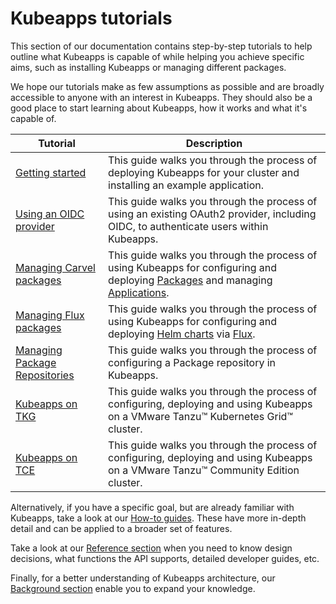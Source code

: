 # Kubeapps tutorials

This section of our documentation contains step-by-step tutorials to help outline what Kubeapps is capable of while helping you achieve specific aims, such as installing Kubeapps or managing different packages.

We hope our tutorials make as few assumptions as possible and are broadly accessible to anyone with an interest in Kubeapps. They should also be a good place to start learning about Kubeapps, how it works and what it's capable of.

| Tutorial                                                            | Description                                                                                                                                                                                                                                    |
| ------------------------------------------------------------------- | ---------------------------------------------------------------------------------------------------------------------------------------------------------------------------------------------------------------------------------------------- |
| [Getting started](./getting-started.md)                             | This guide walks you through the process of deploying Kubeapps for your cluster and installing an example application.                                                                                                                         |
| [Using an OIDC provider](./using-an-OIDC-provider.md)               | This guide walks you through the process of using an existing OAuth2 provider, including OIDC, to authenticate users within Kubeapps.                                                                                                          |
| [Managing Carvel packages](./managing-carvel-packages.md)           | This guide walks you through the process of using Kubeapps for configuring and deploying [Packages](https://carvel.dev/kapp-controller/docs/latest/packaging/#package) and managing [Applications](https://carvel.dev/kapp/docs/latest/apps/). |
| [Managing Flux packages](./managing-flux-packages.md)               | This guide walks you through the process of using Kubeapps for configuring and deploying [Helm charts](https://helm.sh/) via [Flux](https://fluxcd.io/).                                                                                       |
| [Managing Package Repositories](./managing-package-repositories.md) | This guide walks you through the process of configuring a Package repository in Kubeapps.                                                                                                                                                      |
| [Kubeapps on TKG](./kubeapps-on-tkg/README.md)                      | This guide walks you through the process of configuring, deploying and using Kubeapps on a VMware Tanzu™ Kubernetes Grid™ cluster.                                                                                                             |
| [Kubeapps on TCE](./kubeapps-on-tce/README.md)                      | This guide walks you through the process of configuring, deploying and using Kubeapps on a VMware Tanzu™ Community Edition cluster.                                                                                                            |

Alternatively, if you have a specific goal, but are already familiar with Kubeapps, take a look at our [How-to guides](../howto/README.md). These have more in-depth detail and can be applied to a broader set of features.

Take a look at our [Reference section](../reference/README.md) when you need to know design decisions, what functions the API supports, detailed developer guides, etc.

Finally, for a better understanding of Kubeapps architecture, our [Background section](../background/README.md) enable you to expand your knowledge.
